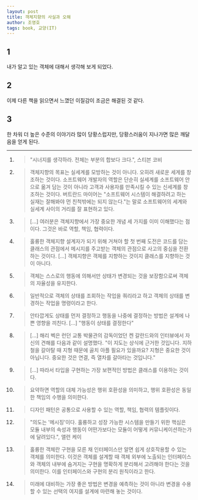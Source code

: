 ```yaml
---
layout: post
title: 객체지향의 사실과 오해
author: 조영호
tags: book, 교양(IT)
---
```


## 1
내가 알고 있는 객체에 대해서 생각해 보게 되었다.

## 2
이제 다른 책을 읽으면서 느꼈던 이질감이 조금은 해결된 것 같다.

## 3
한 차워 더 높은 수준의 이야기라 많이 당황스럽지만, 당황스러움이 지나가면 많은 깨달음을 얻게 된다.


----

1. > "시너지를 생각하라. 전체는 부분의 합보다 크다.", 스티븐 코비

2. > 객체지향의 목표는 실세계를 모방하는 것이 아니다. 오히려 새로운 세게를 창조하는 것이다. 소프트웨어 개발자의 역할은 단순히 실세계를 소프트웨어 안으로 옮겨 담는 것이 아니라 고객과 사용자를 만족시킬 수 있는 신세계를 창조하는 것이다. 버트란드 마이어는 "소프트웨어 시스템이 해결하려고 하는 실재는 잘해봐야 먼 친척밖에는 되지 않는다."는 말로 소프트웨어의 세계와 실세계 사이의 거리를 잘 표현하고 있다.

3. > [...] 여러분은 객체지향에서 가장 중요한 개념 세 가지를 이미 이해했다는 점이다. 그것은 바로 역할, 책임, 협력이다.

4. > 훌륭한 객체지향 설계자가 되기 위해 거쳐야 할 첫 번째 도전은 코드를 담는 클래스의 관점에서 메시지를 주고받는 객체의 관점으로 사고의 중심을 전환하는 것이다. [...] 객체지향은 객체를 지향하는 것이지 클래스를 지향하는 것이 아니다.

5. > 객체는 스스로의 행동에 의해서만 상태가 변경되는 것을 보장함으로써 객체의 자율성을 유지한다.

6. > 일반적으로 객체의 상태를 조회하는 작업을 쿼리라고 하고 객체의 상태를 변경하는 작업을 명령이라고 한다.

7. > 안타깝게도 상태를 먼저 결정하고 행동을 나중에 결정하는 방법은 설계에 나쁜 영향을 끼친다. [...] "행동이 상태를 결정한다"

8. > [...] 해리 벡은 런던 교통 박물관의 감독이었던 켄 갈란드와의 인터뷰에서 자신의 견해를 다음과 같이 설명했다. "이 지도는 상식에 근거한 것입니다. 지하철을 갈아탈 때 지형 때문에 골치 아플 필요가 있을까요? 지형은 중요한 것이 아닙니다. 중요한 것은 연결, 즉 열차를 갈아타는 것입니다."

9. > [...] 따라서 타입을 구현하는 가장 보편적인 방법은 클래스를 이용하는 것이다.

10. > 요약하면 역할의 대체 가능성은 행위 호환성을 의미하고, 행위 호환성은 동일한 책임의 수행을 의미한다.

11. > 디자인 패턴은 공통으로 사용할 수 있는 역할, 책임, 협력의 템플릿이다.

12. > "의도는 '메시징'이다. 훌륭하고 성장 가능한 시스템을 만들기 위한 핵심은 모듈 내부의 속성과 행동이 어떤가보다는 모듈이 어떻게 커뮤니케이션하는가에 달려있다.", 앨런 케이

13. > 훌륭한 객체란 구현을 모른 채 인터페이스만 알면 쉽게 상호작용할 수 있는 객체를 의미한다. 이것은 객체를 설계할 때 객체 외부에 노출되는 인터페이스와 객체의 내부에 숨겨지는 구현을 명확하게 분리해서 고려해야 한다는 것을 의미한다. 이를 인터페이스와 구현의 분리 원칙이라고 한다.

14. > 미래에 대비하는 가장 좋은 방법은 변경을 예측하는 것이 아니라 변경을 수용할 수 있는 선택의 여지를 설계에 마련해 놓는 것이다.


